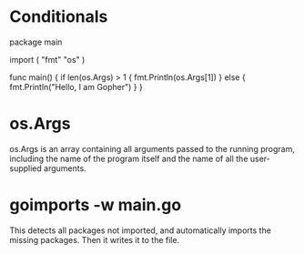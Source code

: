 # Conditionals

package main

import (
  "fmt"
  "os"
)

func main() {
  if len(os.Args) > 1 {
    fmt.Println(os.Args[1])
  } else {
    fmt.Println("Hello, I am Gopher")
  }
}



# os.Args

  os.Args is an array containing all arguments passed to the running program, including the name of the program itself and the name of all the user-supplied arguments.

# goimports -w main.go
This detects all packages not imported, and automatically imports the missing packages. Then it writes it to the file.
